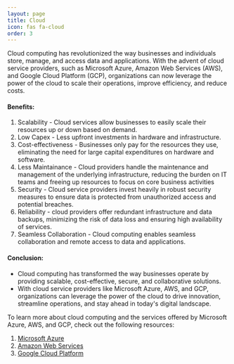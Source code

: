 ```yaml
---
layout: page
title: Cloud
icon: fas fa-cloud
order: 3
---
```


Cloud computing has revolutionized the way businesses and individuals store, manage, and access data and applications. With the advent of cloud service providers, such as Microsoft Azure, Amazon Web Services (AWS), and Google Cloud Platform (GCP), organizations can now leverage the power of the cloud to scale their operations, improve efficiency, and reduce costs.

#### Benefits:
1. Scalability -  Cloud services allow businesses to easily scale their resources up or down based on demand. 
2. Low Capex - Less upfront investments in hardware and infrastructure.
3. Cost-effectiveness - Businesses only pay for the resources they use, eliminating the need for large capital expenditures on hardware and software.
4. Less Maintainance - Cloud providers handle the maintenance and management of the underlying infrastructure, reducing the burden on IT teams and freeing up resources to focus on core business activities
4. Security - Cloud service providers invest heavily in robust security measures to ensure data is protected from unauthorized access and potential breaches.
5. Reliability - cloud providers offer redundant infrastructure and data backups, minimizing the risk of data loss and ensuring high availability of services.
6. Seamless Collaboration - Cloud computing enables seamless collaboration and remote access to data and applications.



#### Conclusion:
- Cloud computing has transformed the way businesses operate by providing scalable, cost-effective, secure, and collaborative solutions. 
- With cloud service providers like Microsoft Azure, AWS, and GCP, organizations can leverage the power of the cloud to drive innovation, streamline operations, and stay ahead in today's digital landscape.

To learn more about cloud computing and the services offered by Microsoft Azure, AWS, and GCP, check out the following resources:

1. [Microsoft Azure](/posts/cloud/azure/introduction-to-azure)
2. [Amazon Web Services](/posts/cloud/aws/introduction-to-aws)
3. [Google Cloud Platform](/posts/cloud/gcp/introduction-to-gcp)
